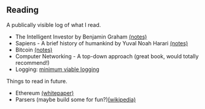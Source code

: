 
[meta]: # (CSS_URL=./style.css)
[meta]: # (DOCUMENT_TITLE=viveknathani)

## Reading

A publically visible log of what I read.

- The Intelligent Investor by Benjamin Graham [(notes)](./notes/intelligent-investor.html)
- Sapiens - A brief history of humankind by Yuval Noah Harari [(notes)](./notes/sapiens.html)
- Bitcoin [(notes)](./notes/bitcoin.html)
- Computer Networking - A top-down approach (great book, would totally recommend!)
- Logging: [minimum viable logging](https://kulikalov.com/minimal-viable-logging) 

Things to read in future. 

- Ethereum [(whitepaper)](https://ethereum.org/en/whitepaper/)
- Parsers (maybe build some for fun?)[(wikipedia)](https://en.wikipedia.org/wiki/Parsing)
